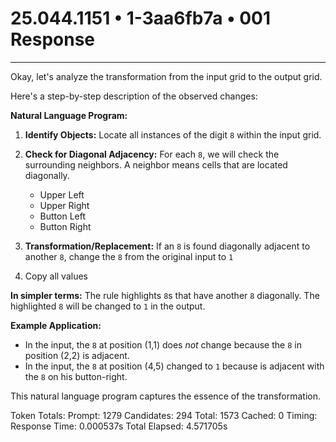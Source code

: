 # 25.044.1151 • 1-3aa6fb7a • 001 Response

---
Okay, let's analyze the transformation from the input grid to the output grid.

Here's a step-by-step description of the observed changes:

**Natural Language Program:**

1.  **Identify Objects:** Locate all instances of the digit `8` within the input grid.

2.  **Check for Diagonal Adjacency:**
    For each `8`, we will check the surrounding neighbors. A neighbor means cells that are located diagonally.
    *   Upper Left
    *   Upper Right
    *   Button Left
    *   Button Right

3.  **Transformation/Replacement:**
    If an `8` is found diagonally adjacent to another `8`, change the `8` from the original input to `1`

4.  Copy all values

**In simpler terms:** The rule highlights `8`s that have another `8` diagonally. The highlighted `8` will be changed to `1` in the output.

**Example Application:**

*   In the input, the `8` at position (1,1) does *not* change because the `8` in position (2,2) is adjacent.
*   In the input, the `8` at position (4,5) changed to `1` because is adjacent with the `8` on his button-right.

This natural language program captures the essence of the transformation.


Token Totals:
  Prompt: 1279
  Candidates: 294
  Total: 1573
  Cached: 0
Timing:
  Response Time: 0.000537s
  Total Elapsed: 4.571705s

